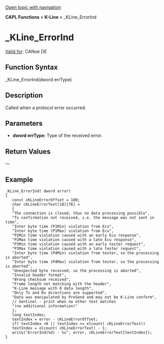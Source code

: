 [Open topic with navigation](../../../../../CANoeDEFamily.htm#Topics/CAPLFunctions/KLine/Functions/CAPLfunctionKLineErrorInd.md)

**CAPL Functions** » **K-Line** » _KLine_ErrorInd

# _KLine_ErrorInd

[Valid for](../../../Shared/FeatureAvailability.md): CANoe DE

## Function Syntax

_KLine_ErrorInd(dword errType)

## Description

Called when a protocol error occurred.

## Parameters

- **dword errType**: Type of the received error.

## Return Values

—

## Example

```plaintext
_KLine_ErrorInd( dword error)
{
   const cKLineErrorOffset = 100;
   char cKLineErrorText[18][76] =
   {
   "The connection is closed, thus no data processing possible",
   "Tx confirmation not received, i.e. the message was not sent in time",
   "Inter byte time (P1Min) violation from Ecu",
   "Inter byte time (P1Max) violation from Ecu",
   "P2Min time violation caused with an early Ecu response",
   "P2Max time violation caused with a late Ecu response",
   "P3Min time violation caused with an early tester request",
   "P3Max time violation caused with a late tester request",
   "Inter byte time (P4Min) violation from tester, so the processing is aborted",
   "Inter byte time (P4Max) violation from tester, so the processing is aborted",
   "Unexpected byte received, so the processing is aborted",
   "Invalid header format",
   "Wrong checksum received",
   "Frame length not matching with the header",
   "K-Line message with 0 data length",
   "Only Tx and Rx directions are supported",
   "Data was manipulated by PreSend and may not be K-Line conform",
   // Sentinel - print when no other text matches
   "(no additional information)"
   };
   long textIndex;
   textIndex = error - cKLineErrorOffset;
   if( textIndex <0 || textIndex >= elcount( cKLineErrorText))
   textIndex = elcount( cKLineErrorText) - 1;
   write("ErrorInd(%d) - %s", error, cKLineErrorText[textIndex]);
}
```

